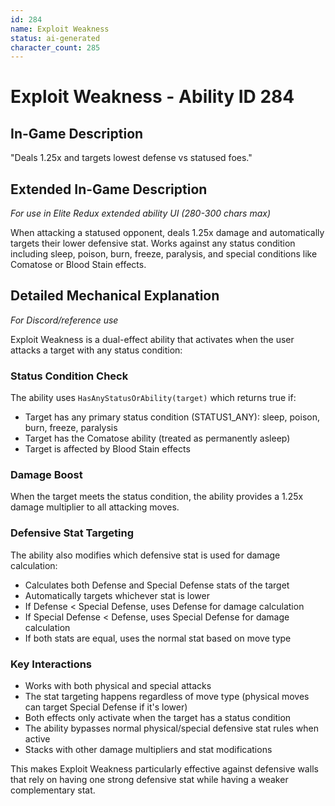 ```yaml
---
id: 284
name: Exploit Weakness
status: ai-generated
character_count: 285
---
```


# Exploit Weakness - Ability ID 284

## In-Game Description
"Deals 1.25x and targets lowest defense vs statused foes."

## Extended In-Game Description
*For use in Elite Redux extended ability UI (280-300 chars max)*

When attacking a statused opponent, deals 1.25x damage and automatically targets their lower defensive stat. Works against any status condition including sleep, poison, burn, freeze, paralysis, and special conditions like Comatose or Blood Stain effects.

## Detailed Mechanical Explanation
*For Discord/reference use*

Exploit Weakness is a dual-effect ability that activates when the user attacks a target with any status condition:

### Status Condition Check
The ability uses `HasAnyStatusOrAbility(target)` which returns true if:
- Target has any primary status condition (STATUS1_ANY): sleep, poison, burn, freeze, paralysis
- Target has the Comatose ability (treated as permanently asleep)
- Target is affected by Blood Stain effects

### Damage Boost
When the target meets the status condition, the ability provides a 1.25x damage multiplier to all attacking moves.

### Defensive Stat Targeting
The ability also modifies which defensive stat is used for damage calculation:
- Calculates both Defense and Special Defense stats of the target
- Automatically targets whichever stat is lower
- If Defense < Special Defense, uses Defense for damage calculation
- If Special Defense < Defense, uses Special Defense for damage calculation
- If both stats are equal, uses the normal stat based on move type

### Key Interactions
- Works with both physical and special attacks
- The stat targeting happens regardless of move type (physical moves can target Special Defense if it's lower)
- Both effects only activate when the target has a status condition
- The ability bypasses normal physical/special defensive stat rules when active
- Stacks with other damage multipliers and stat modifications

This makes Exploit Weakness particularly effective against defensive walls that rely on having one strong defensive stat while having a weaker complementary stat.